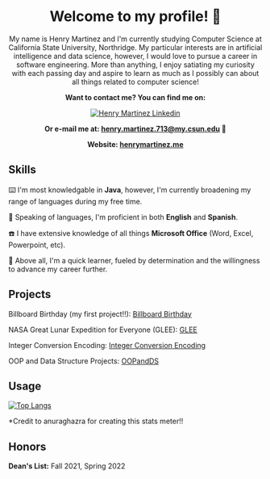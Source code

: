 
<h1 align="center">
  Welcome to my profile! 👋
</h1>

<p align="center">
  My name is Henry Martinez and I'm currently studying Computer Science at California State University, Northridge. My particular interests are in artificial intelligence and data science, however, I would love to pursue a career in software engineering. More than anything, I enjoy satiating my curiosity with each passing day and aspire to learn as much as I possibly can about all things related to computer science!
</P>

<p align="center">
  <strong>Want to contact me? You can find me on:</strong>
</p>

<div align="center">
  <a href="https://www.linkedin.com/in/hnrymrtnz/" align="center">
      <img alt="Henry Martinez Linkedin" src="https://img.shields.io/badge/LinkedIn-0077B5?style=for-the-badge&logo=linkedin&logoColor=white">
  </a>
</div>

<p></p>
<p align="center">
  <strong>Or e-mail me at: <a href="mailto:henry.martinez.713@my.csun.edu">henry.martinez.713@my.csun.edu</a> 📧
  </strong>
</p>

<p align="center">
  <strong>Website: <a href="https://henrymartinez.me">henrymartinez.me</a></strong>
</p>
<h2>
  Skills
</h2>

<p>
  ⌨️ I'm most knowledgable in <strong>Java</strong>, however, I'm currently broadening my range of languages during my free time.
</p>

<p>
  📘 Speaking of languages, I'm proficient in both <strong>English</strong> and <strong>Spanish</strong>.
</p>

<p>
  ☎️ I have extensive knowledge of all things <strong>Microsoft Office</Strong> (Word, Excel, Powerpoint, etc).
</p>

<p>
  🌟 Above all, I'm a quick learner, fueled by determination and the willingness to advance my career further.
</p>

<h2>
  Projects
</h2>

<p>
  Billboard Birthday (my first project!!): <a href="https://github.com/hnrymrtnz/billboardbirthday">Billboard Birthday</a>
</p>

<p>
  NASA Great Lunar Expedition for Everyone (GLEE): <a href="https://www.glee2023.org/">GLEE</a>
</p>

<p>
  Integer Conversion Encoding: <a href="https://github.com/smf-steve/integers-conversion-encoding">Integer Conversion Encoding</a>
</p>

<p>
  OOP and Data Structure Projects: <a href="https://github.com/hnrymrtnz/classrooms">OOPandDS</a>
</p>

<h2>
  Usage
</h2>

[![Top Langs](https://github-readme-stats.vercel.app/api/top-langs/?username=hnrymrtnz&layout=compact&theme=dracula)](https://github.com/hnrymrtnz/github-readme-stats)
<p>*Credit to anuraghazra for creating this stats meter!!</p>

<h2>
  Honors
</h2>

<p>
  <strong>Dean's List:</strong> Fall 2021, Spring 2022
</p>

  
